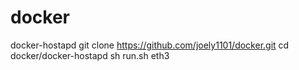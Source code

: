 # docker
docker-hostapd
git clone https://github.com/joely1101/docker.git
cd docker/docker-hostapd
sh run.sh eth3
